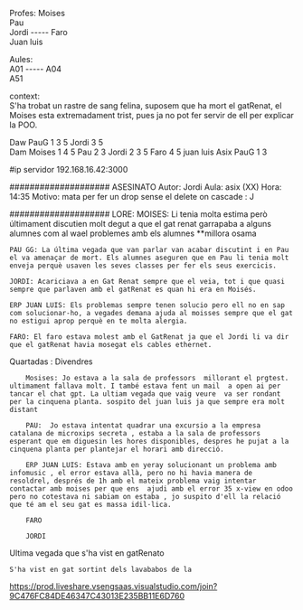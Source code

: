 Profes:
Moises   
Pau  
Jordi  -----
Faro  
Juan luis
  

Aules:  
A01       -----
A04  
A51

context:   
S'ha trobat un rastre de sang felina, suposem que ha mort el gatRenat,
el Moises esta extremadament trist, pues ja no pot fer servir de ell per
explicar la POO.   

Daw PauG 1  3 5 Jordi  3 5   
Dam Moises 1 4 5  Pau 2 3 Jordi 2 3 5 Faro 4 5 juan luis
Asix PauG 1 3   

#ip servidor
192.168.16.42:3000


####################
ASESINATO
Autor: Jordi
Aula: asix (XX)
Hora: 14:35
Motivo: mata per fer un drop sense el delete on cascade : J

####################
LORE:
    MOISES: Li tenia molta estima però últimament discutien molt degut a que el gat renat garrapaba a alguns alumnes com al wael problemes amb els alumnes **millora osama 
    
    PAU GG: La última vegada que van parlar van acabar discutint i en Pau el va amenaçar de mort. Els alumnes aseguren que en Pau li tenia molt enveja perquè usaven les seves classes per fer els seus exercicis.

    JORDI: Acariciava a en Gat Renat sempre que el veia, tot i que quasi sempre que parlaven amb el gatRenat es quan hi era en Moisés.
    
    ERP JUAN LUIS: Els problemas sempre tenen solucio pero ell no en sap com solucionar-ho, a vegades demana ajuda al moisses sempre que el gat no estigui aprop perquè en te molta alergia.

    FARO: El faro estava molest amb el GatRenat ja que el Jordi li va dir que el gatRenat havia mosegat els cables ethernet.




Quartadas : 
    Divendres 

        Mosises: Jo estava a la sala de professors  millorant el prgtest. ultimament fallava molt. I també estava fent un mail  a open ai per tancar el chat gpt. La ultiam vegada que vaig veure  va ser rondant per la cinquena planta. sospito del juan luis ja que sempre era molt distant

        PAU:  Jo estava intentat quadrar una excursio a la empresa catalana de microxips secreta , estaba a la sala de professors esperant que em diguesin les hores disponibles, despres he pujat a la cinquena planta per plantejar el horari amb direcció.

        ERP JUAN LUIS: Estava amb en yeray solucionant un problema amb infomusic , el error estava allà, pero no hi havia manera de resoldrel, després de 1h amb el mateix problema vaig intentar contactar amb moises per que ens  ajudi amb el error 35 x-view en odoo pero no cotestava ni sabiam on estaba , jo suspito d'ell la relació que té am el seu gat es massa idil·lica.
        
        FARO

        JORDI


Ultima vegada que s'ha vist en gatRenato

    S'ha vist en gat sortint dels lavababos de la 


https://prod.liveshare.vsengsaas.visualstudio.com/join?9C476FC84DE46347C43013E235BB11E6D760